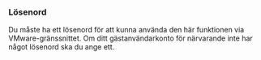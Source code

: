 ### Lösenord

Du måste ha ett lösenord för att kunna använda den här funktionen via VMware-gränssnittet.
Om ditt gästanvändarkonto för närvarande inte har något lösenord ska du ange ett.
